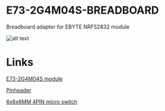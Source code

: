 # E73-2G4M04S-BREADBOARD

Breadboard adapter for EBYTE NRF52832 module

![alt text](/Images/20181222_213709.jpg)

# Links

[E73-2G4M04S module](http://ali.pub/2z6fva)

[Pinheader](http://ali.pub/2zeo7o)

[6x6x6MM 4PIN micro switch](http://ali.pub/2zep72)




